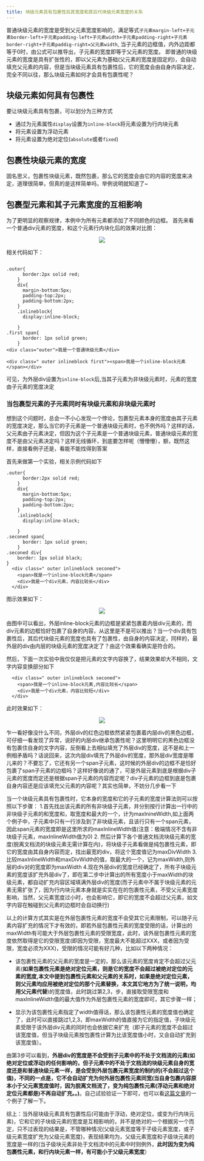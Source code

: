 ```yaml
---
title: 块级元素具有包裹性后其宽度和其后代块级元素宽度的关系
---
```

普通块级元素的宽度是受到父元素宽度影响的，满足等式`子元素margin-left+子元素border-left+子元素padding-left+子元素width+子元素padding-right+子元素border-right+子元素paddig-right=父元素width`,
当子元素的边框值，内外边距都等于0时，由公式可以推导出，子元素的宽度即等于父元素的宽度。
即普通的块级元素的宽度是具有扩张性的，即以父元素为基础(父元素的宽度是固定的)，会自动填充父元素的内容，但是当块级元素具有包裹性后，它的宽度会由自身内容决定，完全不同以往，那么块级元素如何才会具有包裹性呢？
## 块级元素如何具有包裹性
要让块级元素具有包裹，可以划分为三种方式
* 通过为元素属性`display`设置为`inline-block`将元素设置为行内块元素
* 将元素设置为浮动元素
* 将元素设置为绝对定位(`absolute`或者`fixed`)
## 包裹性块级元素的宽度
固名思义，包裹性块级元素，既然包裹，那么它的宽度会由它的内容的宽度来决定，道理很简单，但真的是这样简单吗，举例说明就知道了~

## 包裹型元素和其子元素宽度的互相影响

为了更明显的观察规律，本例中为所有元素都添加了不同颜色的边框。
首先来看一个普通div元素的宽度，和这个元素行内块化后的效果对比图：
<div align="center"><image src="http://p4a8bakov.bkt.clouddn.com/image/css/2018/03/14inline1.png"></div>


相关代码如下：
```

.outer{
      border:2px solid red;
    }
    div{
      margin-bottom:5px;
      padding-top:2px;
      padding-bottom:2px;
    }
    .inlineblock{
      display:inline-block;
      
    }
.first span{
      border: 1px solid green;
    }
<div class="outer">我是一个普通块级元素</div>

<div class=" outer inlineblock first"><span>我是一个inline-block元素</span></div>
```
可见，为外层div设置为`inline-block`后,当其子元素为非块级元素时，元素的宽度由子元素的宽度决定
### 当包裹型元素的子元素同时有块级元素和非块级元素时
想到这个问题时，总会一不小心发现一个悖论，包裹型元素本身的宽度由其子元素的宽度决定，那么当它的子元素是一个普通块级元素时，也不例外吗？这样的话，父元素由子元素决定，但因为这个子元素是一个普通块级元素，普通块级元素的宽度不是由父元素决定吗？这样无线循环，到底要怎样呢（懵懵懵），额，既然这样，直接看例子还是，看能不能找得到答案

首先来做第一个实验，相关示例代码如下
```
.outer{
      border:2px solid red;
    }
    div{
      margin-bottom:5px;
      padding-top:2px;
      padding-bottom:2px;
    }
    .inlineblock{
      display:inline-block;
      
    }
.seconed span{
      border: 1px solid green;
    }
.seconed div{
    border: 1px solid black;
}
  <div class=" outer inlineblock seconed">
    <span>我是一个inline-block元素</span>
    <div>我是一个div元素，内容比较长</div>
  </div>
```

图示效果如下：
<div align="center"><image src="http://p4a8bakov.bkt.clouddn.com/image/css/2018/03/14inline2.png"></div>

由图中可以看出，外层inline-block元素的边框是紧紧包裹着内层div元素的，而div元素的边框恰好包裹了自身的内容，从这里是不是可以推出？当一个div具有包裹性后，其后代块级元素的宽度也具有了包裹性，由自身的内容决定，同样的，最外层的div由内层的块级元素的宽度决定了？由这个效果看确实是符合的。

然后，下面一次实验中我仅仅是把元素的文字内容换了，结果效果却大不相同，文字内容变换部分如下
```
  <div class=" outer inlineblock seconed">
    <span>我是一个inline-block元素,内容比较长</span>
    <div>我是一个div元素，内容比较短</div>
  </div>
```
此时效果如下：
<div align="center"><image src="http://p4a8bakov.bkt.clouddn.com/image/css/2018/03/14inline3.png"></div>

乍一看好像没什么不同，外层div的红色边框依然紧紧包裹着内层div的黑色边框，可仔细一看发现了异常，说好的内层div继承包裹性呢？这里明明它的黑色边框没有包裹住自身的文字内容，反倒看上去相似填充了外层div的宽度，这不是和上一例相矛盾吗？话说回来，这次内层div填充了外层div的宽度，那外层div宽度是哪儿来的？不要忘了，它还有另一个span子元素，这时候的外层div的边框不是恰好包裹了span子元素的边框吗？这样好像说的通了，可是外层元素到底是根据div子元素的宽度而定还是根据span子元素的内容而定呢？div子元素的边框到底是包裹自身内容还是应该填充父元素的内容呢？其实也简单，不妨分几步看一下

当一个块级元素具有包裹性时，它本身的宽度和它的子元素的宽度计算法则可以按照以下步骤：
1.首先找出该元素的所有非块级子元素，并分别按行计算出一行中的非块级子元素的和宽度和，取宽度和最大的一个，计为maxInineWidth,如上面两个例子中，子元素中只有一行涉及到了非块级元素，且该行只有一个span元素，因此span元素的宽度即是这里所求的maxInlineWidth值(注意：极端情况不含有非块级子元素，maxInlineWidth值为0)
2. 然后计算下各个普通文档流块级元素的宽度(脱离文档流的块级元素无需计算在内)，将块级子元素看做是纯包裹性元素，即它的宽度由其自身内容而定，找出最宽的div，将这个宽度值记为maxDivWidth
3.比较maxInlineWidth和maxDivWidth的值，取最大的一个，记为maxWidth,则外层的div对的宽度即为maxWidth
4.现在外层div的宽度已经确定了，所有子块级元素的宽度该扩充外层div了，即在第二步中计算出的所有宽度小于maxWidth的块级元素，都自动扩充内容区域填满外层div的宽度(而子元素中不属于块级元素的元素无需扩张了，因为行内块元素本身就是实实在在的包裹性元素，不受父元素宽度影响，当然，父元素宽度过小时，也会影响它，即它的宽度不会超过父元素，如文字内容在触碰到父元素的边框时会自动换行)

以上的计算方式其实是在外层包裹性元素的宽度不会受其它元素限制，可以随子元素内容扩充的情况下才有效的，即若外层包裹性元素的宽度受限的话，计算出的maxWidth有可能大于外层包裹性元素的受限宽度，此时，该外层包裹性元素的宽度依然取得是它的受限宽度(即因为受限，宽度最大不能超过XXX，或者因为受限，宽度必须为XXX)，受限的情况可能有好几种，比如以下两种情况：
*  该包裹性元素的父元素的宽度是一定的，那么该元素的宽度肯定不会超过父元素(**如果包裹性元素是绝对定位元素，则是它的宽度不会超过被绝对定位的元素的宽度,本文中提到包裹性元素和父元素的关系时，如果是绝对定位元素，则父元素均应用被绝对定位的那个元素替换，本文其它地方为了统一说明，均用父元素代替**)的宽度值，此时跳过第2,3，步，直接取受限宽度和maxInlineWidth值的最大值作为外层包裹性元素的宽度即可，其它步骤一样；

*  显示为该包裹性元素指定了width值得话，那么该包裹性元素的宽度值也确定了，此时可以直接跳过1,2,3，即maxWidth的值直接为它的指定值，子块级元素受限于该外层div元素的同时也会依据它来扩充（即子元素的宽度不会超过该宽度值，但当子块级元素按包裹性计算为比该宽度值小时，又会自动扩充到该宽度值）。

由第3步可以看到，**外层div的宽度是不会受到子元素中的不处于文档流的元素(如绝对定位或浮动)的任何影响的，但子元素中的不处于文档流的块级元素自身的宽度还是和普通块级元素一样，是会受到外层包裹元素宽度的制约的(不会超过这个值)，不同的一点是，它不会自动扩充为何外层包裹性元素同宽(当自身包裹内容原本小于父元素宽度值时，因为脱离文档流了，变为纯包裹性元素(浮动元素和绝对定位元素都是)不再自动扩充。。)**。自己试验验证一下即可，也可以看[这篇文章](https://hitobear.github.io/2018/03/14/%E4%BB%8E%E4%B8%80%E6%AC%A1%E5%88%A9%E7%94%A8%E5%9D%97%E7%BA%A7%E5%85%83%E7%B4%A0%E7%BB%9D%E5%AF%B9%E5%AE%9A%E4%BD%8D%E5%BC%95%E5%8F%91%E7%9A%84bug%E6%84%9F%E6%82%9F%E5%87%BA%E5%85%83%E7%B4%A0%E7%9A%84%E5%8C%85%E8%A3%B9%E6%80%A7%E5%AE%BD%E5%BA%A6/)的一个例子了解一下。

综上：当外层块级元素具有包裹性后(可能由于浮动，绝对定位，或变为行内块元素)，它和它的子块级元素的宽度是互相影响的，并不是绝对的一个根据另一个而定，只不过表现的结果是，不管哪种情况(父级元素宽度等于子级元素宽度，或子级元素宽度扩充为父级元素宽度)，表现结果均为，父级元素宽度和子级块元素的宽度是一样的(当子级块元素非处于文档流中的元素中时则例外，**此时因为变为纯包裹性元素，和行内块元素一样，有可能小于父级元素宽度**）